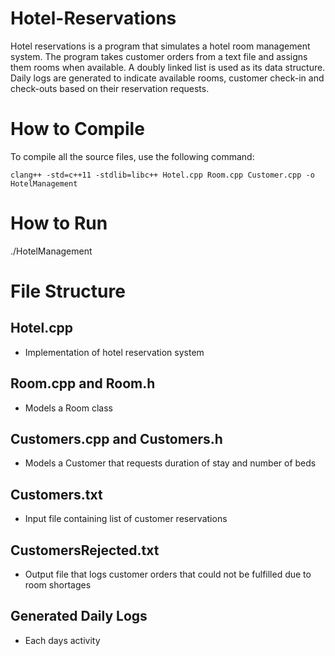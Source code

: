 # Hotel-Reservations


Hotel reservations is a program that simulates a hotel room management system. The program takes customer orders from a text file and assigns them rooms when available. A doubly linked list is used as its data structure. Daily logs are generated to indicate available rooms, customer check-in and check-outs based on their reservation requests.

# How to Compile

To compile all the source files, use the following command:

```clang++ -std=c++11 -stdlib=libc++ Hotel.cpp Room.cpp Customer.cpp -o HotelManagement```

# How to Run

./HotelManagement

# File Structure


## Hotel.cpp

- Implementation of hotel reservation system

## Room.cpp and Room.h

- Models a Room class

## Customers.cpp and Customers.h

- Models a Customer that requests duration of stay and number of beds

## Customers.txt

- Input file containing list of customer reservations

## CustomersRejected.txt

- Output file that logs customer orders that could not be fulfilled due to room shortages

## Generated Daily Logs

- Each days activity
